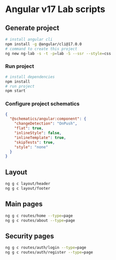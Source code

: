 # Angular v17 Lab scripts

## Generate project

```bash
# install angular cli
npm install -g @angular/cli@17.0.0
# command to create this project
ng new ng-lab -s -t -p=lab -S --ssr --style=css
```

### Run project

```bash
# install dependencies
npm install
# run project
npm start
```

### Configure project schematics

```json
{
  "@schematics/angular:component": {
    "changeDetection": "OnPush",
    "flat": true,
    "inlineStyle": false,
    "inlineTemplate": true,
    "skipTests": true,
    "style": "none"
  }
}
```

## Layout

```bash
ng g c layout/header
ng g c layout/footer
```

## Main pages

```bash
ng g c routes/home --type=page
ng g c routes/about --type=page
```

## Security pages

```bash
ng g c routes/auth/login --type=page
ng g c routes/auth/register --type=page
```
